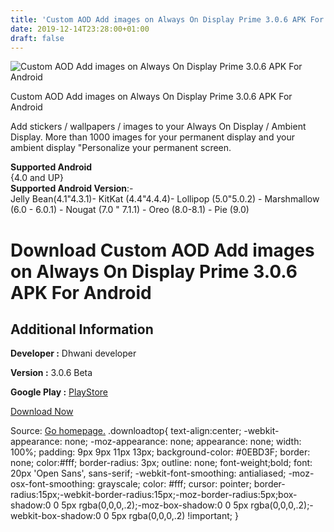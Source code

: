 ```yaml
---
title: 'Custom AOD Add images on Always On Display Prime 3.0.6 APK For Android'
date: 2019-12-14T23:28:00+01:00
draft: false
---
```


![Custom AOD Add images on Always On Display Prime 3.0.6 APK For Android](https://i0.wp.com/apkhome.net/wp-content/uploads/2019/12/Custom-AOD-Add-images-on-Always-On-Display-Prime-3.0.6.png "Custom AOD Add images on Always On Display Prime 3.0.6 APK For Android")

  

Custom AOD Add images on Always On Display Prime 3.0.6 APK For Android

Add stickers / wallpapers / images to your Always On Display / Ambient Display. More than 1000 images for your permanent display and your ambient display "Personalize your permanent screen.

**Supported Android**  
{4.0 and UP}  
**Supported Android Version**:-  
Jelly Bean(4.1"4.3.1)- KitKat (4.4"4.4.4)- Lollipop (5.0"5.0.2) - Marshmallow (6.0 - 6.0.1) - Nougat (7.0 " 7.1.1) - Oreo (8.0-8.1) - Pie (9.0)

Download Custom AOD Add images on Always On Display Prime 3.0.6 APK For Android
===============================================================================

Additional Information
----------------------

**Developer :** Dhwani developer

**Version :** 3.0.6 Beta

**Google Play :** [PlayStore](https://play.google.com/store/apps/details?id=com.somen.customaod&hl=en)

  

[Download Now](https://store4app.co/post/custom-aod-add-images-on-always-on-display-prime-3-0-6-apk-for-android_1576351036)

  
Source: [Go homepage.](https://store4app.co/post/custom-aod-add-images-on-always-on-display-prime-3-0-6-apk-for-android_1576351036) .downloadtop{ text-align:center; -webkit-appearance: none; -moz-appearance: none; appearance: none; width: 100%; padding: 9px 9px 11px 13px; background-color: #0EBD3F; border: none; color:#fff; border-radius: 3px; outline: none; font-weight;bold; font: 20px 'Open Sans', sans-serif; -webkit-font-smoothing: antialiased; -moz-osx-font-smoothing: grayscale; color: #fff; cursor: pointer; border-radius:15px;-webkit-border-radius:15px;-moz-border-radius:5px;box-shadow:0 0 5px rgba(0,0,0,.2);-moz-box-shadow:0 0 5px rgba(0,0,0,.2);-webkit-box-shadow:0 0 5px rgba(0,0,0,.2) !important; }